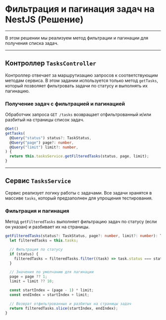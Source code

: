 # Фильтрация и пагинация задач на NestJS (Решение)

---

В этом решении мы реализуем метод фильтрации и пагинации для получения списка задач.

---

## Контроллер `TasksController`

Контроллер отвечает за маршрутизацию запросов к соответствующим методам сервиса. В этом задании используется только метод `getTasks`, который позволяет фильтровать задачи по статусу и выполнять их пагинацию.

### **Получение задач с фильтрацией и пагинацией**

Обработчик запроса `GET /tasks` возвращает отфильтрованный и/или разбитый на страницы список задач.

```typescript
@Get()
getTasks(
  @Query("status") status?: TaskStatus,
  @Query("page") page?: number,
  @Query("limit") limit?: number,
) {
  return this.tasksService.getFilteredTasks(status, page, limit);
}
```

---

## Сервис `TasksService`

Сервис реализует логику работы с задачами. Все задачи хранятся в массиве `tasks`, который предзаполнен для упрощения тестирования.

### **Фильтрация и пагинация**

Метод `getFilteredTasks` выполняет фильтрацию задач по статусу (если он указан) и разбивает их на страницы.

```typescript
getFilteredTasks(status?: TaskStatus, page?: number, limit?: number): Task[] {
  let filteredTasks = this.tasks;

  // Фильтрация по статусу
  if (status) {
    filteredTasks = filteredTasks.filter((task) => task.status === status);
  }

  // Значения по умолчанию для пагинации
  page = page ?? 1;
  limit = limit ?? 10;

  const startIndex = (page - 1) * limit;
  const endIndex = startIndex + limit;

  // Возврат отфильтрованных и разбитых на страницы задач
  return filteredTasks.slice(startIndex, endIndex);
}
```
